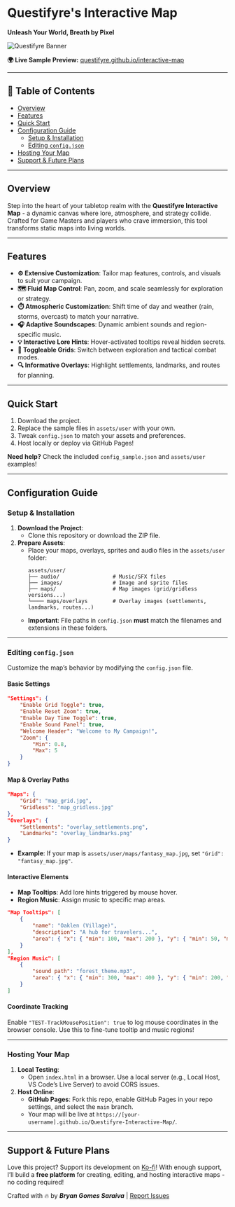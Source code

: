 # Questifyre's Interactive Map  
**Unleash Your World, Breath by Pixel**

![Questifyre Banner](https://github.com/user-attachments/assets/924c88f0-e292-4ade-a171-da951e6bf22a)

**🌍 Live Sample Preview:** [questifyre.github.io/interactive-map](https://questifyre.github.io/interactive-map/)

---

## 🚩 Table of Contents  
- [Overview](#overview)  
- [Features](#features)  
- [Quick Start](#quick-start)  
- [Configuration Guide](#configuration-guide)  
  - [Setup & Installation](#setup--installation)  
  - [Editing `config.json`](#editing-configjson)  
- [Hosting Your Map](#hosting-your-map)  
- [Support & Future Plans](#support--future-plans)  

---

## Overview  
Step into the heart of your tabletop realm with the **Questifyre Interactive Map** - a dynamic canvas where lore, atmosphere, and strategy collide. Crafted for Game Masters and players who crave immersion, this tool transforms static maps into living worlds.

---

## Features  
- **⚙️ Extensive Customization**: Tailor map features, controls, and visuals to suit your campaign.  
- **🗺️ Fluid Map Control**: Pan, zoom, and scale seamlessly for exploration or strategy.  
- **⏱️ Atmospheric Customization**: Shift time of day and weather (rain, storms, overcast) to match your narrative.  
- **🎧 Adaptive Soundscapes**: Dynamic ambient sounds and region-specific music.  
- **💡 Interactive Lore Hints**: Hover-activated tooltips reveal hidden secrets.  
- **📐 Toggleable Grids**: Switch between exploration and tactical combat modes.  
- **🔍 Informative Overlays**: Highlight settlements, landmarks, and routes for planning.  

---

## Quick Start
1. Download the project.  
2. Replace the sample files in `assets/user` with your own.  
3. Tweak `config.json` to match your assets and preferences.  
4. Host locally or deploy via GitHub Pages!  

**Need help?** Check the included `config_sample.json` and `assets/user` examples!  

--- 

## Configuration Guide  

### Setup & Installation  
1. **Download the Project**:  
   - Clone this repository or download the ZIP file.  
2. **Prepare Assets**:  
   - Place your maps, overlays, sprites and audio files in the `assets/user` folder:  
     ```
     assets/user/  
     ├── audio/                 # Music/SFX files  
     ├── images/                # Image and sprite files
     ├── maps/                  # Map images (grid/gridless versions...)  
     └──── maps/overlays        # Overlay images (settlements, landmarks, routes...)  
     ```  
   - **Important**: File paths in `config.json` **must** match the filenames and extensions in these folders.  

---

### Editing `config.json`  
Customize the map’s behavior by modifying the `config.json` file.  

#### Basic Settings  
```json  
"Settings": {  
    "Enable Grid Toggle": true,  
    "Enable Reset Zoom": true,  
    "Enable Day Time Toggle": true,  
    "Enable Sound Panel": true,  
    "Welcome Header": "Welcome to My Campaign!",  
    "Zoom": {  
        "Min": 0.8,  
        "Max": 5  
    }  
}  
```  

#### Map & Overlay Paths  
```json  
"Maps": {  
    "Grid": "map_grid.jpg",  
    "Gridless": "map_gridless.jpg"  
},  
"Overlays": {  
    "Settlements": "overlay_settlements.png",  
    "Landmarks": "overlay_landmarks.png"  
}  
```  
- **Example**: If your map is `assets/user/maps/fantasy_map.jpg`, set `"Grid": "fantasy_map.jpg"`.  

#### Interactive Elements  
- **Map Tooltips**: Add lore hints triggered by mouse hover.  
- **Region Music**: Assign music to specific map areas.  
```json  
"Map Tooltips": [  
    {  
        "name": "Oaklen (Village)",  
        "description": "A hub for travelers...",  
        "area": { "x": { "min": 100, "max": 200 }, "y": { "min": 50, "max": 150 } }  
    }  
],  
"Region Music": [  
    {  
        "sound path": "forest_theme.mp3",  
        "area": { "x": { "min": 300, "max": 400 }, "y": { "min": 200, "max": 300 } }  
    }  
]  
```  

#### Coordinate Tracking  
Enable `"TEST-TrackMousePosition": true` to log mouse coordinates in the browser console. Use this to fine-tune tooltip and music regions!  

---

### Hosting Your Map  
1. **Local Testing**:  
   - Open `index.html` in a browser. Use a local server (e.g., Local Host, VS Code’s Live Server) to avoid CORS issues.  
2. **Host Online**:  
   - **GitHub Pages**: Fork this repo, enable GitHub Pages in your repo settings, and select the `main` branch.  
   - Your map will be live at `https://[your-username].github.io/Questifyre-Interactive-Map/`.  

---

## Support & Future Plans  
Love this project? Support its development on [Ko-fi](https://ko-fi.com/questifyer)! With enough support, I’ll build a **free platform** for creating, editing, and hosting interactive maps - no coding required!  

Crafted with 🔥 by ***Bryan Gomes Saraiva*** | [Report Issues](https://github.com/your-repo/issues)

